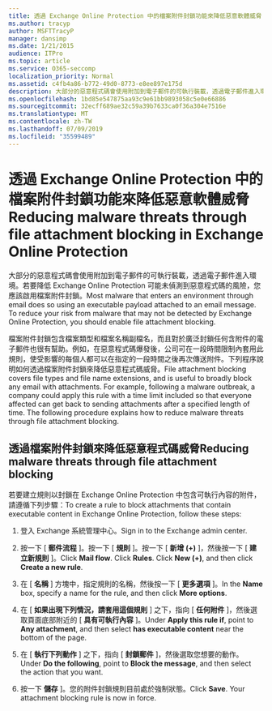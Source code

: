 ```yaml
---
title: 透過 Exchange Online Protection 中的檔案附件封鎖功能來降低惡意軟體威脅
ms.author: tracyp
author: MSFTTracyP
manager: dansimp
ms.date: 1/21/2015
audience: ITPro
ms.topic: article
ms.service: O365-seccomp
localization_priority: Normal
ms.assetid: c4fb4a86-b772-49d0-8773-e8ee897e175d
description: 大部分的惡意程式碼會使用附加到電子郵件的可執行裝載，透過電子郵件進入環境。若要降低 Exchange Online Protection 可能未偵測到惡意程式碼的風險，您應該啟用檔案附件封鎖。
ms.openlocfilehash: 1bd85e547875aa93c9e61bb9893058c5e0e66886
ms.sourcegitcommit: 32ecff689ae32c59a39b7633ca0f36a304e7516e
ms.translationtype: MT
ms.contentlocale: zh-TW
ms.lasthandoff: 07/09/2019
ms.locfileid: "35599489"
---
```

# <a name="reducing-malware-threats-through-file-attachment-blocking-in-exchange-online-protection"></a><span data-ttu-id="12ed2-104">透過 Exchange Online Protection 中的檔案附件封鎖功能來降低惡意軟體威脅</span><span class="sxs-lookup"><span data-stu-id="12ed2-104">Reducing malware threats through file attachment blocking in Exchange Online Protection</span></span>

<span data-ttu-id="12ed2-p102">大部分的惡意程式碼會使用附加到電子郵件的可執行裝載，透過電子郵件進入環境。若要降低 Exchange Online Protection 可能未偵測到惡意程式碼的風險，您應該啟用檔案附件封鎖。</span><span class="sxs-lookup"><span data-stu-id="12ed2-p102">Most malware that enters an environment through email does so using an executable payload attached to an email message. To reduce your risk from malware that may not be detected by Exchange Online Protection, you should enable file attachment blocking.</span></span> 
  
<span data-ttu-id="12ed2-p103">檔案附件封鎖包含檔案類型和檔案名稱副檔名，而且對於廣泛封鎖任何含附件的電子郵件也很有幫助。例如，在惡意程式碼爆發後，公司可在一段時間限制內套用此規則，使受影響的每個人都可以在指定的一段時間之後再次傳送附件。下列程序說明如何透過檔案附件封鎖來降低惡意程式碼威脅。</span><span class="sxs-lookup"><span data-stu-id="12ed2-p103">File attachment blocking covers file types and file name extensions, and is useful to broadly block any email with attachments. For example, following a malware outbreak, a company could apply this rule with a time limit included so that everyone affected can get back to sending attachments after a specified length of time. The following procedure explains how to reduce malware threats through file attachment blocking.</span></span> 
  
## <a name="reducing-malware-threats-through-file-attachment-blocking"></a><span data-ttu-id="12ed2-110">透過檔案附件封鎖來降低惡意程式碼威脅</span><span class="sxs-lookup"><span data-stu-id="12ed2-110">Reducing malware threats through file attachment blocking</span></span>

<span data-ttu-id="12ed2-111">若要建立規則以封鎖在 Exchange Online Protection 中包含可執行內容的附件，請遵循下列步驟：</span><span class="sxs-lookup"><span data-stu-id="12ed2-111">To create a rule to block attachments that contain executable content in Exchange Online Protection, follow these steps:</span></span>
  
1. <span data-ttu-id="12ed2-112">登入 Exchange 系統管理中心。</span><span class="sxs-lookup"><span data-stu-id="12ed2-112">Sign in to the Exchange admin center.</span></span>
    
2. <span data-ttu-id="12ed2-p104">按一下 [ **郵件流程** ]。按一下 [ **規則** ]。按一下 [ **新增 (+)** ]，然後按一下 [ **建立新規則** ]。</span><span class="sxs-lookup"><span data-stu-id="12ed2-p104">Click **Mail flow**. Click **Rules**. Click **New (+)**, and then click **Create a new rule**.</span></span> 
    
3. <span data-ttu-id="12ed2-116">在 [ **名稱** ] 方塊中，指定規則的名稱，然後按一下 [ **更多選項** ]。</span><span class="sxs-lookup"><span data-stu-id="12ed2-116">In the **Name** box, specify a name for the rule, and then click **More options**.</span></span> 
    
4. <span data-ttu-id="12ed2-117">在 [ **如果出現下列情況，請套用這個規則** ] 之下，指向 [ **任何附件** ]，然後選取頁面底部附近的 [ **具有可執行內容** ]。</span><span class="sxs-lookup"><span data-stu-id="12ed2-117">Under **Apply this rule if**, point to **Any attachment**, and then select **has executable content** near the bottom of the page.</span></span> 
    
5. <span data-ttu-id="12ed2-118">在 [ **執行下列動作** ] 之下，指向 [ **封鎖郵件** ]，然後選取您想要的動作。</span><span class="sxs-lookup"><span data-stu-id="12ed2-118">Under **Do the following**, point to **Block the message**, and then select the action that you want.</span></span> 
    
6. <span data-ttu-id="12ed2-p105">按一下 **儲存** ]。您的附件封鎖規則目前處於強制狀態。</span><span class="sxs-lookup"><span data-stu-id="12ed2-p105">Click **Save**. Your attachment blocking rule is now in force.</span></span> 
    
